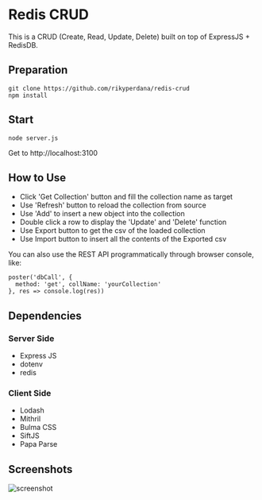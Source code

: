 # Redis CRUD
This is a CRUD (Create, Read, Update, Delete) built on top of ExpressJS + RedisDB.

## Preparation
```
git clone https://github.com/rikyperdana/redis-crud
npm install
```

## Start
`node server.js`

Get to http://localhost:3100

## How to Use
- Click 'Get Collection' button and fill the collection name as target
- Use 'Refresh' button to reload the collection from source
- Use 'Add' to insert a new object into the collection
- Double click a row to display the 'Update' and 'Delete' function
- Use Export button to get the csv of the loaded collection
- Use Import button to insert all the contents of the Exported csv

You can also use the REST API programmatically through browser console, like:
```
poster('dbCall', {
  method: 'get', collName: 'yourCollection'
}, res => console.log(res))
```

## Dependencies
### Server Side
- Express JS
- dotenv
- redis
### Client Side
- Lodash
- Mithril
- Bulma CSS
- SiftJS
- Papa Parse

## Screenshots
![screenshot](https://user-images.githubusercontent.com/11875540/83006693-d0d01080-a03c-11ea-9f84-441a94d3e01c.png)

